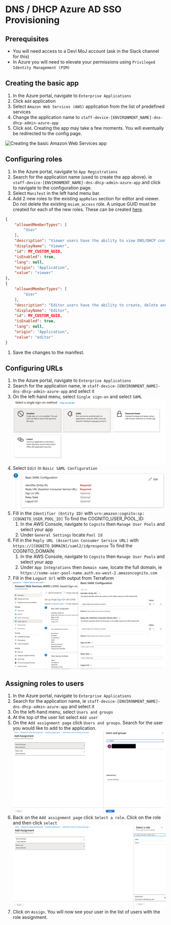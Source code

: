 # DNS / DHCP Azure AD SSO Provisioning

## Prerequisites
* You will need access to a Devl MoJ account (ask in the Slack channel for this)
* In Azure you will need to elevate your permissions using `Privileged Identity Management (PIM)`

## Creating the basic app
1. In the Azure portal, navigate to `Enterprise Applications`
1. Click `Add` application
1. Select `Amazon Web Services (AWS)` application from the list of predefined services
1. Change the application name to `staff-device-[ENVIRONMENT_NAME]-dns-dhcp-admin-azure-app`
1. Click `Add`. Creating the app may take a few moments. You will eventually be redirected to the config page.

![Creating the basic Amazon Web Services app](https://raw.githubusercontent.com/ministryofjustice/staff-device-dns-dhcp-infrastructure/main/docs/azure_ad_images/amazon_web_services_azure_ad_app.png?raw=true)


## Configuring roles 
1. In the Azure portal, navigate to `App Registrations`
1. Search for the application name (used to create the app above). ie `staff-device-[ENVIRONMENT_NAME]-dns-dhcp-admin-azure-app` and click to navigate to the configuration page.
1. Select `Manifest` in the left hand menu bar.
1. Add 2 new roles to the existing `appRoles` section for editor and viewer. Do not delete the existing `msiam_access` role. A unique GUID must be created for each of the new roles. These can be created [here](https://www.guidgenerator.com/online-guid-generator.aspx).
```json
{
	"allowedMemberTypes": [
		"User"
	],
	"description": "Viewer users have the ability to view DNS/DHCP configurations.",
	"displayName": "Viewer",
	"id": MY_CUSTOM_GUID,
	"isEnabled": true,
	"lang": null,
	"origin": "Application",
	"value": "viewer"
},
{
	"allowedMemberTypes": [
		"User"
	],
	"description": "Editor users have the ability to create, delete and update DNS/DHCP configurations.",
	"displayName": "Editor",
	"id": MY_CUSTOM_GUID,
	"isEnabled": true,
	"lang": null,
	"origin": "Application",
	"value": "editor"
}
```
1. Save the changes to the manifest.

## Configuring URLs
1. In the Azure portal, navigate to `Enterprise Applications`
1. Search for the application name, ie `staff-device-[ENVIRONMENT_NAME]-dns-dhcp-admin-azure-app` and select it
1. On the left-hand menu, select `Single sign-on` and select `SAML`
![Select SAML configuration](docs/azure_ad_images/select_saml.png?raw=true)
1. Select `Edit` in `Basic SAML Configuration`
![Basic SAML configuration](docs/azure_ad_images/basic_saml_configuration.png?raw=true)
1. Fill in the `Identifier (Entity ID)` with `urn:amazon:cognito:sp:[COGNITO_USER_POOL_ID]`
	To find the COGNITO_USER_POOL_ID:
	1. In the AWS Console, navigate to `Cognito` then `Manage User Pools` and select your app
	1. Under `General Settings` locate `Pool Id`
1. Fill in the `Reply URL (Assertion Consumer Service URL)` with `https://[COGNITO_DOMAIN]/saml2/idpresponse`
	To find the COGNITO_DOMAIN:
	1. In the AWS Console, navigate to `Cognito` then `Manage User Pools` and select your app
	1. Under `App Integrations` then `Domain name`, locate the full domain, ie `https://some-user-pool-name.auth.eu-west-2.amazoncognito.com`
1. Fill in the `Logout Url` with output from Terraform
![Configuring logout and callback urls](docs/azure_ad_images/configure_urls.png?raw=true)


## Assigning roles to users
1. In the Azure portal, navigate to `Enterprise Applications`
1. Search for the application name, ie `staff-device-[ENVIRONMENT_NAME]-dns-dhcp-admin-azure-app` and select it
1. On the left-hand menu, select `Users and groups`
1. At the top of the user list select `Add user`
1. On the `Add assignment page` click `Users and groups`. Search for the user you would like to add to the application.
![Select a user](docs/azure_ad_images/user_assignment.png?raw=true)
1. Back on the `Add assignment page` click `Select a role`. Click on the role and then click `select`
![Select a role](docs/azure_ad_images/role_assignment.png?raw=true)
1. Click on `Assign`. You will now see your user in the list of users with the role assignment.

